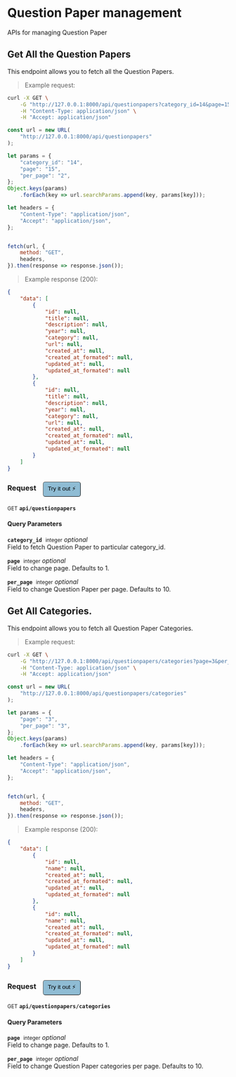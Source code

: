 # Question Paper management

APIs for managing Question Paper

## Get All the Question Papers


This endpoint allows you to fetch all the Question Papers.

> Example request:

```bash
curl -X GET \
    -G "http://127.0.0.1:8000/api/questionpapers?category_id=14&page=15&per_page=2" \
    -H "Content-Type: application/json" \
    -H "Accept: application/json"
```

```javascript
const url = new URL(
    "http://127.0.0.1:8000/api/questionpapers"
);

let params = {
    "category_id": "14",
    "page": "15",
    "per_page": "2",
};
Object.keys(params)
    .forEach(key => url.searchParams.append(key, params[key]));

let headers = {
    "Content-Type": "application/json",
    "Accept": "application/json",
};


fetch(url, {
    method: "GET",
    headers,
}).then(response => response.json());
```


> Example response (200):

```json
{
    "data": [
        {
            "id": null,
            "title": null,
            "description": null,
            "year": null,
            "category": null,
            "url": null,
            "created_at": null,
            "created_at_formated": null,
            "updated_at": null,
            "updated_at_formated": null
        },
        {
            "id": null,
            "title": null,
            "description": null,
            "year": null,
            "category": null,
            "url": null,
            "created_at": null,
            "created_at_formated": null,
            "updated_at": null,
            "updated_at_formated": null
        }
    ]
}
```
<div id="execution-results-GETapi-questionpapers" hidden>
    <blockquote>Received response<span id="execution-response-status-GETapi-questionpapers"></span>:</blockquote>
    <pre class="json"><code id="execution-response-content-GETapi-questionpapers"></code></pre>
</div>
<div id="execution-error-GETapi-questionpapers" hidden>
    <blockquote>Request failed with error:</blockquote>
    <pre><code id="execution-error-message-GETapi-questionpapers"></code></pre>
</div>
<form id="form-GETapi-questionpapers" data-method="GET" data-path="api/questionpapers" data-authed="0" data-hasfiles="0" data-headers='{"Content-Type":"application\/json","Accept":"application\/json"}' onsubmit="event.preventDefault(); executeTryOut('GETapi-questionpapers', this);">
<h3>
    Request&nbsp;&nbsp;&nbsp;
        <button type="button" style="background-color: #8fbcd4; padding: 5px 10px; border-radius: 5px; border-width: thin;" id="btn-tryout-GETapi-questionpapers" onclick="tryItOut('GETapi-questionpapers');">Try it out ⚡</button>
    <button type="button" style="background-color: #c97a7e; padding: 5px 10px; border-radius: 5px; border-width: thin;" id="btn-canceltryout-GETapi-questionpapers" onclick="cancelTryOut('GETapi-questionpapers');" hidden>Cancel</button>&nbsp;&nbsp;
    <button type="submit" style="background-color: #6ac174; padding: 5px 10px; border-radius: 5px; border-width: thin;" id="btn-executetryout-GETapi-questionpapers" hidden>Send Request 💥</button>
    </h3>
<p>
<small class="badge badge-green">GET</small>
 <b><code>api/questionpapers</code></b>
</p>
<h4 class="fancy-heading-panel"><b>Query Parameters</b></h4>
<p>
<b><code>category_id</code></b>&nbsp;&nbsp;<small>integer</small>     <i>optional</i> &nbsp;
<input type="number" name="category_id" data-endpoint="GETapi-questionpapers" data-component="query"  hidden>
<br>
Field to fetch Question Paper to particular category_id.</p>
<p>
<b><code>page</code></b>&nbsp;&nbsp;<small>integer</small>     <i>optional</i> &nbsp;
<input type="number" name="page" data-endpoint="GETapi-questionpapers" data-component="query"  hidden>
<br>
Field to change page. Defaults to 1.</p>
<p>
<b><code>per_page</code></b>&nbsp;&nbsp;<small>integer</small>     <i>optional</i> &nbsp;
<input type="number" name="per_page" data-endpoint="GETapi-questionpapers" data-component="query"  hidden>
<br>
Field to change Question Paper per page. Defaults to 10.</p>
</form>


## Get All Categories.


This endpoint allows you to fetch all Question Paper Categories.

> Example request:

```bash
curl -X GET \
    -G "http://127.0.0.1:8000/api/questionpapers/categories?page=3&per_page=3" \
    -H "Content-Type: application/json" \
    -H "Accept: application/json"
```

```javascript
const url = new URL(
    "http://127.0.0.1:8000/api/questionpapers/categories"
);

let params = {
    "page": "3",
    "per_page": "3",
};
Object.keys(params)
    .forEach(key => url.searchParams.append(key, params[key]));

let headers = {
    "Content-Type": "application/json",
    "Accept": "application/json",
};


fetch(url, {
    method: "GET",
    headers,
}).then(response => response.json());
```


> Example response (200):

```json
{
    "data": [
        {
            "id": null,
            "name": null,
            "created_at": null,
            "created_at_formated": null,
            "updated_at": null,
            "updated_at_formated": null
        },
        {
            "id": null,
            "name": null,
            "created_at": null,
            "created_at_formated": null,
            "updated_at": null,
            "updated_at_formated": null
        }
    ]
}
```
<div id="execution-results-GETapi-questionpapers-categories" hidden>
    <blockquote>Received response<span id="execution-response-status-GETapi-questionpapers-categories"></span>:</blockquote>
    <pre class="json"><code id="execution-response-content-GETapi-questionpapers-categories"></code></pre>
</div>
<div id="execution-error-GETapi-questionpapers-categories" hidden>
    <blockquote>Request failed with error:</blockquote>
    <pre><code id="execution-error-message-GETapi-questionpapers-categories"></code></pre>
</div>
<form id="form-GETapi-questionpapers-categories" data-method="GET" data-path="api/questionpapers/categories" data-authed="0" data-hasfiles="0" data-headers='{"Content-Type":"application\/json","Accept":"application\/json"}' onsubmit="event.preventDefault(); executeTryOut('GETapi-questionpapers-categories', this);">
<h3>
    Request&nbsp;&nbsp;&nbsp;
        <button type="button" style="background-color: #8fbcd4; padding: 5px 10px; border-radius: 5px; border-width: thin;" id="btn-tryout-GETapi-questionpapers-categories" onclick="tryItOut('GETapi-questionpapers-categories');">Try it out ⚡</button>
    <button type="button" style="background-color: #c97a7e; padding: 5px 10px; border-radius: 5px; border-width: thin;" id="btn-canceltryout-GETapi-questionpapers-categories" onclick="cancelTryOut('GETapi-questionpapers-categories');" hidden>Cancel</button>&nbsp;&nbsp;
    <button type="submit" style="background-color: #6ac174; padding: 5px 10px; border-radius: 5px; border-width: thin;" id="btn-executetryout-GETapi-questionpapers-categories" hidden>Send Request 💥</button>
    </h3>
<p>
<small class="badge badge-green">GET</small>
 <b><code>api/questionpapers/categories</code></b>
</p>
<h4 class="fancy-heading-panel"><b>Query Parameters</b></h4>
<p>
<b><code>page</code></b>&nbsp;&nbsp;<small>integer</small>     <i>optional</i> &nbsp;
<input type="number" name="page" data-endpoint="GETapi-questionpapers-categories" data-component="query"  hidden>
<br>
Field to change page. Defaults to 1.</p>
<p>
<b><code>per_page</code></b>&nbsp;&nbsp;<small>integer</small>     <i>optional</i> &nbsp;
<input type="number" name="per_page" data-endpoint="GETapi-questionpapers-categories" data-component="query"  hidden>
<br>
Field to change Question Paper categories per page. Defaults to 10.</p>
</form>



